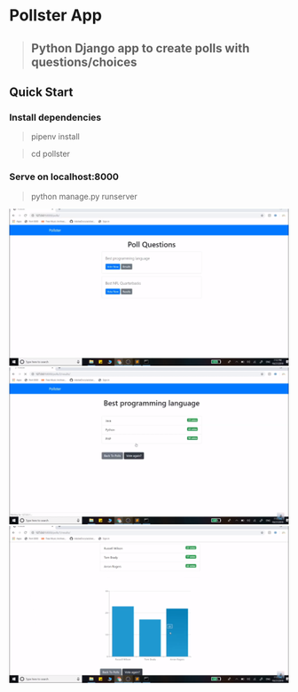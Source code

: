 # Pollster App
> ## Python Django app to create polls with questions/choices

## Quick Start
### Install dependencies
> pipenv install

> cd pollster

### Serve on localhost:8000
> python manage.py runserver

![alt text](https://github.com/b-meerim/python-fin/blob/master/pollster/templates/%D0%A1%D0%BD%D0%B8%D0%BC%D0%BE%D0%BA%20%D1%8D%D0%BA%D1%80%D0%B0%D0%BD%D0%B0%20(100).png)
![alt text](https://github.com/b-meerim/python-fin/blob/master/pollster/templates/%D0%A1%D0%BD%D0%B8%D0%BC%D0%BE%D0%BA%20%D1%8D%D0%BA%D1%80%D0%B0%D0%BD%D0%B0%20(101).png)
![alt text](https://github.com/b-meerim/python-fin/blob/master/pollster/templates/%D0%A1%D0%BD%D0%B8%D0%BC%D0%BE%D0%BA%20%D1%8D%D0%BA%D1%80%D0%B0%D0%BD%D0%B0%20(103).png)

